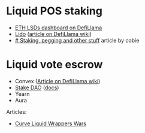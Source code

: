 # Liquid POS staking
- [ETH LSDs dashboard on DefiLlama](https://defillama.com/lsd)
- [Lido](https://lido.fi/) ([article on DefiLlama wiki](https://wiki.defillama.com/wiki/Lido))
- [# Staking, pegging and other stuff](https://cobie.substack.com/p/staking-pegging-and-other-stuff) article by cobie

# Liquid vote escrow
- Convex ([Article on DefiLlama wiki](https://wiki.defillama.com/wiki/Convex))
- [Stake DAO](https://stakedao.org/) ([docs](https://stakedao.gitbook.io/))
- Yearn
- Aura

Articles:
- [Curve Liquid Wrappers Wars](https://twitter.com/DeFi_Made_Here/status/1605600265943515138)